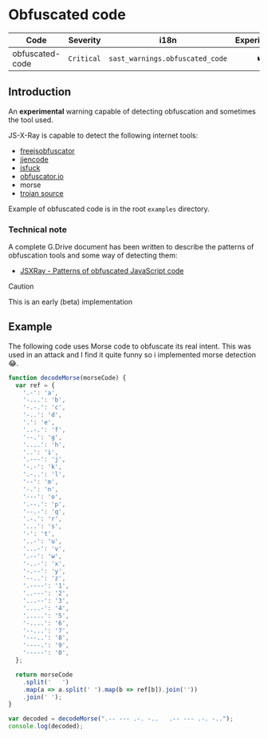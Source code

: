 # Obfuscated code

| Code | Severity | i18n | Experimental |
| --- | --- | --- | :-: |
| obfuscated-code | `Critical` | `sast_warnings.obfuscated_code` | ✔️ | 

## Introduction

An **experimental** warning capable of detecting obfuscation and sometimes the tool used.

JS-X-Ray is capable to detect the following internet tools:

- [freejsobfuscator](http://www.freejsobfuscator.com/)
- [jjencode](https://utf-8.jp/public/jjencode.html)
- [jsfuck](http://www.jsfuck.com/)
- [obfuscator.io](https://obfuscator.io/)
- morse
- [trojan source](https://trojansource.codes/)

Example of obfuscated code is in the root `examples` directory.

### Technical note
A complete G.Drive document has been written to describe the patterns of obfuscation tools and some way of detecting them:

- [JSXRay - Patterns of obfuscated JavaScript code](https://docs.google.com/document/d/11ZrfW0bDQ-kd7Gr_Ixqyk8p3TGvxckmhFH3Z8dFoPhY/edit?usp=sharing)

> [!CAUTION]
> This is an early (beta) implementation

## Example

The following code uses Morse code to obfuscate its real intent. This was used in an attack and I find it quite funny so i implemented morse detection 😂.

```js
function decodeMorse(morseCode) {
  var ref = {
    '.-': 'a',
    '-...': 'b',
    '-.-.': 'c',
    '-..': 'd',
    '.': 'e',
    '..-.': 'f',
    '--.': 'g',
    '....': 'h',
    '..': 'i',
    '.---': 'j',
    '-.-': 'k',
    '.-..': 'l',
    '--': 'm',
    '-.': 'n',
    '---': 'o',
    '.--.': 'p',
    '--.-': 'q',
    '.-.': 'r',
    '...': 's',
    '-': 't',
    '..-': 'u',
    '...-': 'v',
    '.--': 'w',
    '-..-': 'x',
    '-.--': 'y',
    '--..': 'z',
    '.----': '1',
    '..---': '2',
    '...--': '3',
    '....-': '4',
    '.....': '5',
    '-....': '6',
    '--...': '7',
    '---..': '8',
    '----.': '9',
    '-----': '0',
  };

  return morseCode
    .split('   ')
    .map(a => a.split(' ').map(b => ref[b]).join(''))
    .join(' ');
}

var decoded = decodeMorse(".-- --- .-. -..   .-- --- .-. -..");
console.log(decoded);
```
